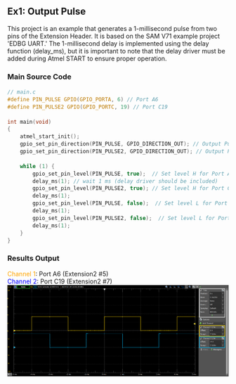 ## Ex1: Output Pulse

This project is an example that generates a 1-millisecond pulse from two pins of the Extension Header. It is based on the SAM V71 example project 'EDBG UART.' The 1-millisecond delay is implemented using the delay function (delay_ms), but it is important to note that the delay driver must be added during Atmel START to ensure proper operation.

### Main Source Code

```c
// main.c
#define PIN_PULSE GPIO(GPIO_PORTA, 6) // Port A6
#define PIN_PULSE2 GPIO(GPIO_PORTC, 19) // Port C19

int main(void)
{
	atmel_start_init();
	gpio_set_pin_direction(PIN_PULSE, GPIO_DIRECTION_OUT); // Output Pulse
	gpio_set_pin_direction(PIN_PULSE2, GPIO_DIRECTION_OUT); // Output Pulse

	while (1) {
		gpio_set_pin_level(PIN_PULSE, true);  // Set level H for Port A6
		delay_ms(1); // wait 1 ms (delay driver should be included)
		gpio_set_pin_level(PIN_PULSE2, true); // Set level H for Port C19
		delay_ms(1);
		gpio_set_pin_level(PIN_PULSE, false);  // Set level L for Port A6
		delay_ms(1);
		gpio_set_pin_level(PIN_PULSE2, false);  // Set level L for Port C19
		delay_ms(1);
	}
}
```

### Results Output

<span style="color: Orange; ">Channel 1</span>: Port A6 (Extension2 #5)  
<span style="color: Blue; ">Channel 2</span>: Port C19 (Extension2 #7)  
![alt text](../image/img_ex1_output.png)
